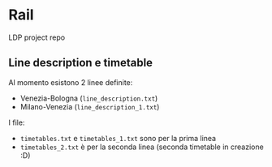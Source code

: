 # Rail
LDP project repo

## Line description e timetable
Al momento esistono 2 linee definite:
* Venezia-Bologna (```line_description.txt```)
* Milano-Venezia (```line_description_1.txt```)

I file:
* ```timetables.txt``` e ```timetables_1.txt``` sono per la prima linea
* ```timetables_2.txt``` è per la seconda linea (seconda timetable in creazione :D)
